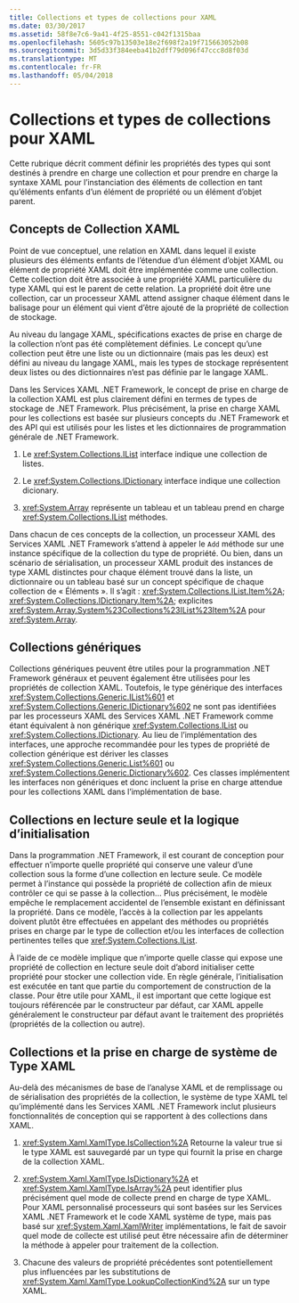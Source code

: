 ```yaml
---
title: Collections et types de collections pour XAML
ms.date: 03/30/2017
ms.assetid: 58f8e7c6-9a41-4f25-8551-c042f1315baa
ms.openlocfilehash: 5605c97b13503e18e2f698f2a19f715663052b08
ms.sourcegitcommit: 3d5d33f384eeba41b2dff79d096f47ccc8d8f03d
ms.translationtype: MT
ms.contentlocale: fr-FR
ms.lasthandoff: 05/04/2018
---
```

# <a name="collections-and-collection-types-for-xaml"></a>Collections et types de collections pour XAML
Cette rubrique décrit comment définir les propriétés des types qui sont destinés à prendre en charge une collection et pour prendre en charge la syntaxe XAML pour l’instanciation des éléments de collection en tant qu’éléments enfants d’un élément de propriété ou un élément d’objet parent.  
  
## <a name="xaml-collection-concepts"></a>Concepts de Collection XAML  
 Point de vue conceptuel, une relation en XAML dans lequel il existe plusieurs des éléments enfants de l’étendue d’un élément d’objet XAML ou élément de propriété XAML doit être implémentée comme une collection. Cette collection doit être associée à une propriété XAML particulière du type XAML qui est le parent de cette relation. La propriété doit être une collection, car un processeur XAML attend assigner chaque élément dans le balisage pour un élément qui vient d’être ajouté de la propriété de collection de stockage.  
  
 Au niveau du langage XAML, spécifications exactes de prise en charge de la collection n’ont pas été complètement définies. Le concept qu’une collection peut être une liste ou un dictionnaire (mais pas les deux) est défini au niveau du langage XAML, mais les types de stockage représentent deux listes ou des dictionnaires n’est pas définie par le langage XAML.  
  
 Dans les Services XAML .NET Framework, le concept de prise en charge de la collection XAML est plus clairement défini en termes de types de stockage de .NET Framework. Plus précisément, la prise en charge XAML pour les collections est basée sur plusieurs concepts du .NET Framework et des API qui est utilisés pour les listes et les dictionnaires de programmation générale de .NET Framework.  
  
1.  Le <xref:System.Collections.IList> interface indique une collection de listes.  
  
2.  Le <xref:System.Collections.IDictionary> interface indique une collection dicionary.  
  
3.  <xref:System.Array> représente un tableau et un tableau prend en charge <xref:System.Collections.IList> méthodes.  
  
 Dans chacun de ces concepts de la collection, un processeur XAML des Services XAML .NET Framework s’attend à appeler le `Add` méthode sur une instance spécifique de la collection du type de propriété. Ou bien, dans un scénario de sérialisation, un processeur XAML produit des instances de type XAML distinctes pour chaque élément trouvé dans la liste, un dictionnaire ou un tableau basé sur un concept spécifique de chaque collection de « Éléments ». Il s’agit : <xref:System.Collections.IList.Item%2A>; <xref:System.Collections.IDictionary.Item%2A>; explicites <xref:System.Array.System%23Collections%23IList%23Item%2A> pour <xref:System.Array>.  
  
## <a name="generic-collections"></a>Collections génériques  
 Collections génériques peuvent être utiles pour la programmation .NET Framework généraux et peuvent également être utilisées pour les propriétés de collection XAML. Toutefois, le type générique des interfaces <xref:System.Collections.Generic.IList%601> et <xref:System.Collections.Generic.IDictionary%602> ne sont pas identifiées par les processeurs XAML des Services XAML .NET Framework comme étant équivalent à non générique <xref:System.Collections.IList> ou <xref:System.Collections.IDictionary>. Au lieu de l’implémentation des interfaces, une approche recommandée pour les types de propriété de collection générique est dériver les classes <xref:System.Collections.Generic.List%601> ou <xref:System.Collections.Generic.Dictionary%602>. Ces classes implémentent les interfaces non génériques et donc incluent la prise en charge attendue pour les collections XAML dans l’implémentation de base.  
  
## <a name="read-only-collections-and-initialization-logic"></a>Collections en lecture seule et la logique d’initialisation  
 Dans la programmation .NET Framework, il est courant de conception pour effectuer n’importe quelle propriété qui conserve une valeur d’une collection sous la forme d’une collection en lecture seule. Ce modèle permet à l’instance qui possède la propriété de collection afin de mieux contrôler ce qui se passe à la collection... Plus précisément, le modèle empêche le remplacement accidentel de l’ensemble existant en définissant la propriété. Dans ce modèle, l’accès à la collection par les appelants doivent plutôt être effectuées en appelant des méthodes ou propriétés prises en charge par le type de collection et/ou les interfaces de collection pertinentes telles que <xref:System.Collections.IList>.  
  
 À l’aide de ce modèle implique que n’importe quelle classe qui expose une propriété de collection en lecture seule doit d’abord initialiser cette propriété pour stocker une collection vide. En règle générale, l’initialisation est exécutée en tant que partie du comportement de construction de la classe. Pour être utile pour XAML, il est important que cette logique est toujours référencée par le constructeur par défaut, car XAML appelle généralement le constructeur par défaut avant le traitement des propriétés (propriétés de la collection ou autre).  
  
## <a name="xaml-type-system-support-and-collections"></a>Collections et la prise en charge de système de Type XAML  
 Au-delà des mécanismes de base de l’analyse XAML et de remplissage ou de sérialisation des propriétés de la collection, le système de type XAML tel qu’implémenté dans les Services XAML .NET Framework inclut plusieurs fonctionnalités de conception qui se rapportent à des collections dans XAML.  
  
1.  <xref:System.Xaml.XamlType.IsCollection%2A> Retourne la valeur true si le type XAML est sauvegardé par un type qui fournit la prise en charge de la collection XAML.  
  
2.  <xref:System.Xaml.XamlType.IsDictionary%2A> et <xref:System.Xaml.XamlType.IsArray%2A> peut identifier plus précisément quel mode de collecte prend en charge de type XAML. Pour XAML personnalisé processeurs qui sont basées sur les Services XAML .NET Framework et le code XAML système de type, mais pas basé sur <xref:System.Xaml.XamlWriter> implémentations, le fait de savoir quel mode de collecte est utilisé peut être nécessaire afin de déterminer la méthode à appeler pour traitement de la collection.  
  
3.  Chacune des valeurs de propriété précédentes sont potentiellement plus influencées par les substitutions de <xref:System.Xaml.XamlType.LookupCollectionKind%2A> sur un type XAML.
